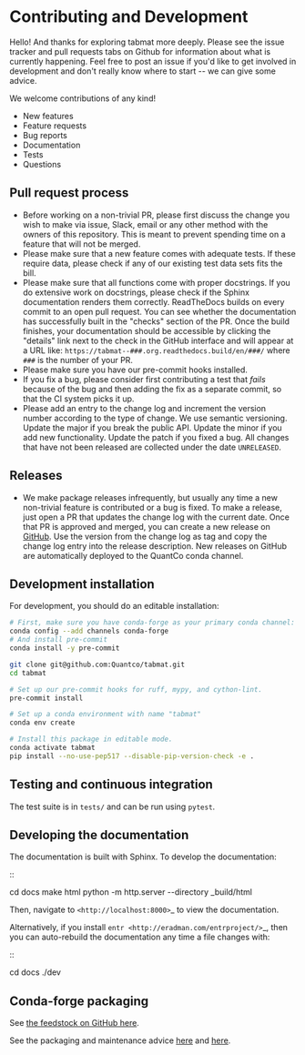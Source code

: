 # Contributing and Development

Hello! And thanks for exploring tabmat more deeply. Please see the issue tracker and pull requests tabs on Github for information about what is currently happening. Feel free to post an issue if you'd like to get involved in development and don't really know where to start -- we can give some advice. 

We welcome contributions of any kind!

- New features
- Feature requests
- Bug reports
- Documentation
- Tests
- Questions

Pull request process
--------------------------------------------------

- Before working on a non-trivial PR, please first discuss the change you wish to make via issue, Slack, email or any other method with the owners of this repository. This is meant to prevent spending time on a feature that will not be merged.
- Please make sure that a new feature comes with adequate tests. If these require data, please check if any of our existing test data sets fits the bill.
- Please make sure that all functions come with proper docstrings. If you do extensive work on docstrings, please check if the Sphinx documentation renders them correctly. ReadTheDocs builds on every commit to an open pull request. You can see whether the documentation has successfully built in the "checks" section of the PR. Once the build finishes, your documentation should be accessible by clicking the "details" link next to the check in the GitHub interface and will appear at a URL like: ``https://tabmat--###.org.readthedocs.build/en/###/`` where ``###`` is the number of your PR.
- Please make sure you have our pre-commit hooks installed.
- If you fix a bug, please consider first contributing a test that _fails_ because of the bug and then adding the fix as a separate commit, so that the CI system picks it up.
- Please add an entry to the change log and increment the version number according to the type of change. We use semantic versioning. Update the major if you break the public API. Update the minor if you add new functionality. Update the patch if you fixed a bug. All changes that have not been released are collected under the date ``UNRELEASED``.

Releases
--------------------------------------------------

- We make package releases infrequently, but usually any time a new non-trivial feature is contributed or a bug is fixed. To make a release, just open a PR that updates the change log with the current date. Once that PR is approved and merged, you can create a new release on [GitHub](https://github.com/Quantco/tabmat/releases/new). Use the version from the change log as tag and copy the change log entry into the release description. New releases on GitHub are automatically deployed to the QuantCo conda channel.

Development installation
------------------------
For development, you should do an editable installation: 

```bash
# First, make sure you have conda-forge as your primary conda channel:
conda config --add channels conda-forge
# And install pre-commit
conda install -y pre-commit

git clone git@github.com:Quantco/tabmat.git
cd tabmat

# Set up our pre-commit hooks for ruff, mypy, and cython-lint.
pre-commit install

# Set up a conda environment with name "tabmat"
conda env create

# Install this package in editable mode. 
conda activate tabmat
pip install --no-use-pep517 --disable-pip-version-check -e .
```

Testing and continuous integration
--------------------------------------------------
The test suite is in ``tests/`` and can be run using ``pytest``.

Developing the documentation
----------------------------------------

The documentation is built with Sphinx. To develop the documentation:

::

   cd docs
   make html
   python -m http.server --directory _build/html

Then, navigate to `<http://localhost:8000>`_ to view the documentation.

Alternatively, if you install `entr <http://eradman.com/entrproject/>`_, then you can auto-rebuild the documentation any time a file changes with:

:: 

   cd docs
   ./dev

Conda-forge packaging
---------------------

See [the feedstock on GitHub here](https://github.com/conda-forge/tabmat-feedstock).

See the packaging and maintenance advice [here](https://conda-forge.org/docs/maintainer/adding_pkgs.html#the-staging-process) and [here](https://conda-forge.org/docs/maintainer/updating_pkgs.html).
